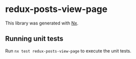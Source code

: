 # redux-posts-view-page

This library was generated with [Nx](https://nx.dev).

## Running unit tests

Run `nx test redux-posts-view-page` to execute the unit tests.
